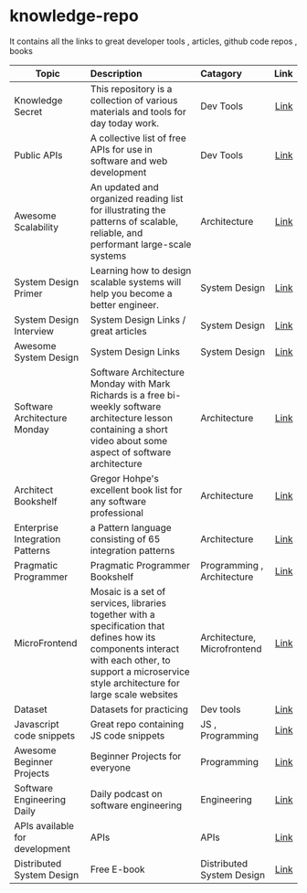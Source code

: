 # knowledge-repo
It contains all the links to great developer tools , articles, github code repos , books 



| Topic        | Description           | Catagory | Link  |
| ------------- |:-------------| :-----| -----:|
| Knowledge Secret     | This repository is a collection of various materials and tools for day today work. |Dev Tools| [Link](https://github.com/trimstray/the-book-of-secret-knowledge) |
| Public APIs |A collective list of free APIs for use in software and web development|Dev Tools|[Link](https://github.com/public-apis/public-apis)
|Awesome Scalability|An updated and organized reading list for illustrating the patterns of scalable, reliable, and performant large-scale systems|Architecture|[Link](https://github.com/binhnguyennus/awesome-scalability)|
|System Design Primer|Learning how to design scalable systems will help you become a better engineer.|System Design|[Link](https://github.com/donnemartin/system-design-primer)|
|System Design Interview | System Design Links / great articles |System Design | [Link](https://github.com/checkcheckzz/system-design-interview)|
|Awesome System Design | System Design Links | System Design| [Link](https://github.com/madd86/awesome-system-design)|
|Software Architecture Monday|Software Architecture Monday with Mark Richards is a free bi-weekly software architecture lesson containing a short video about some aspect of software architecture|Architecture|[Link](https://www.developertoarchitect.com/lessons/)|
|Architect Bookshelf|Gregor Hohpe's excellent book list for any software professional|Architecture|[Link](https://architectelevator.com/architecture/architect-bookshelf/)
|Enterprise Integration Patterns|a Pattern language consisting of 65 integration patterns|Architecture|[Link](https://www.enterpriseintegrationpatterns.com/)|
|Pragmatic Programmer | Pragmatic Programmer Bookshelf|Programming , Architecture|[Link](https://pragprog.com/)|
|MicroFrontend |Mosaic is a set of services, libraries together with a specification that defines how its components interact with each other, to support a microservice style architecture for large scale websites|Architecture, Microfrontend|[Link](https://www.mosaic9.org/)|
|Dataset| Datasets for practicing | Dev tools | [Link](https://learnsql.com/blog/free-online-datasets-to-practice-sql/)|
|Javascript code snippets | Great repo containing JS code snippets | JS , Programming | [Link](https://github.com/30-seconds/30-seconds-of-code)|
|Awesome Beginner Projects| Beginner Projects for everyone | Programming | [Link](https://github.com/MunGell/awesome-for-beginners)|
|Software Engineering Daily| Daily podcast on software engineering | Engineering|[Link](https://softwareengineeringdaily.com/)|
|APIs available for development |APIs | APIs |[Link](https://www.programmableweb.com/)
|Distributed System Design |Free E-book | Distributed System Design |[Link]([https://www.programmableweb.com](https://info.microsoft.com/rs/157-GQE-382/images/EN-CNTNT-eBook-DesigningDistributedSystems.pdf)https://info.microsoft.com/rs/157-GQE-382/images/EN-CNTNT-eBook-DesigningDistributedSystems.pdf/)
